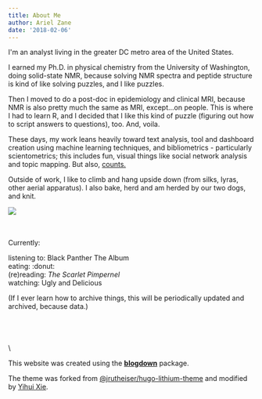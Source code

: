 ```yaml
---
title: About Me
author: Ariel Zane
date: '2018-02-06'
---
```


I'm an analyst living in the greater DC metro area of the United States. 

I earned my Ph.D. in physical chemistry from the University of Washington, doing solid-state NMR, because solving NMR spectra and peptide structure is kind of like solving puzzles, and I like puzzles.

Then I moved to do a post-doc in epidemiology and clinical MRI, because NMR is also pretty much the same as MRI, except...on people. This is where I had to learn R, and I decided that I like this kind of puzzle (figuring out how to script answers to questions), too. And, voila.

These days, my work leans heavily toward text analysis, tool and dashboard creation using machine learning techniques, and bibliometrics - particularly scientometrics; this includes fun, visual things like social network analysis and topic mapping. But also, [counts.](https://twitter.com/drob/status/959952851244953600)

Outside of work, I like to climb and hang upside down (from silks, lyras, other aerial apparatus). I also bake, herd and am herded by our two dogs, and knit.

![](/img/dogs.png)

\
\
Currently:

listening to: Black Panther The Album
\
eating: :donut:
\
(re)reading: _The Scarlet Pimpernel_
\
watching: Ugly and Delicious


(If I ever learn how to archive things, this will be periodically updated and archived, because data.)\
\
\
\
\
\


This website was created using the [**blogdown**](https://github.com/rstudio/blogdown) package. 


The theme was forked from [@jrutheiser/hugo-lithium-theme](https://github.com/jrutheiser/hugo-lithium-theme) and modified by [Yihui Xie](https://github.com/yihui/hugo-lithium-theme).
